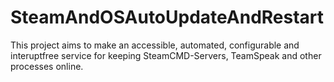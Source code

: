 # SteamAndOSAutoUpdateAndRestart
 This project aims to make an accessible, automated, configurable and interuptfree service for keeping SteamCMD-Servers, TeamSpeak and other processes online.

